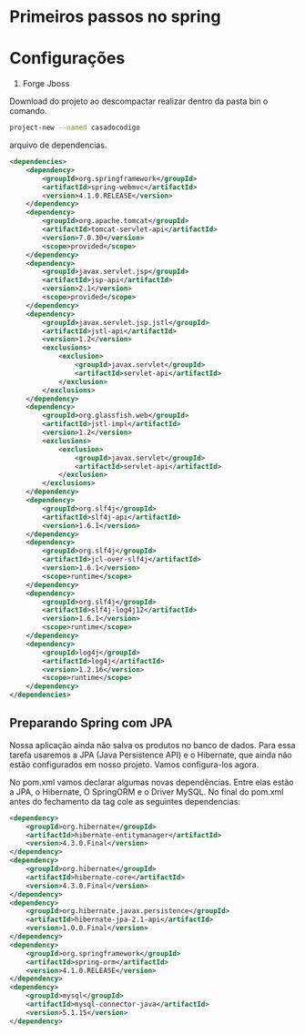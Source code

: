 # Primeiros passos no spring

# Configurações

1. Forge Jboss

Download do projeto ao descompactar realizar dentro da pasta bin o comando.

```bash
project-new --named casadocodigo
```

arquivo de dependencias.

```xml
<dependencies>
    <dependency>
        <groupId>org.springframework</groupId>
        <artifactId>spring-webmvc</artifactId>
        <version>4.1.0.RELEASE</version>
    </dependency>
    <dependency>
        <groupId>org.apache.tomcat</groupId>
        <artifactId>tomcat-servlet-api</artifactId>
        <version>7.0.30</version>
        <scope>provided</scope>
    </dependency>
    <dependency>
        <groupId>javax.servlet.jsp</groupId>
        <artifactId>jsp-api</artifactId>
        <version>2.1</version>
        <scope>provided</scope>
    </dependency>
    <dependency>
        <groupId>javax.servlet.jsp.jstl</groupId>
        <artifactId>jstl-api</artifactId>
        <version>1.2</version>
        <exclusions>
            <exclusion>
                <groupId>javax.servlet</groupId>
                <artifactId>servlet-api</artifactId>
            </exclusion>
        </exclusions>
    </dependency>
    <dependency>
        <groupId>org.glassfish.web</groupId>
        <artifactId>jstl-impl</artifactId>
        <version>1.2</version>
        <exclusions>
            <exclusion>
                <groupId>javax.servlet</groupId>
                <artifactId>servlet-api</artifactId>
            </exclusion>
        </exclusions>
    </dependency>
    <dependency>
        <groupId>org.slf4j</groupId>
        <artifactId>slf4j-api</artifactId>
        <version>1.6.1</version>
    </dependency>
    <dependency>
        <groupId>org.slf4j</groupId>
        <artifactId>jcl-over-slf4j</artifactId>
        <version>1.6.1</version>
        <scope>runtime</scope>
    </dependency>
    <dependency>
        <groupId>org.slf4j</groupId>
        <artifactId>slf4j-log4j12</artifactId>
        <version>1.6.1</version>
        <scope>runtime</scope>
    </dependency>
    <dependency>
        <groupId>log4j</groupId>
        <artifactId>log4j</artifactId>
        <version>1.2.16</version>
        <scope>runtime</scope>
    </dependency>
</dependencies>
```

## Preparando Spring com JPA

Nossa aplicação ainda não salva os produtos no banco de dados. Para essa tarefa usaremos a JPA (Java Persistence API) e o Hibernate, que ainda não estão configurados em nosso projeto. Vamos configura-los agora.

No pom.xml vamos declarar algumas novas dependências. Entre elas estão a JPA, o Hibernate, O SpringORM e o Driver MySQL. No final do pom.xml antes do fechamento da tag <dependencies> cole as seguintes dependencias:

```xml
<dependency>
    <groupId>org.hibernate</groupId>
    <artifactId>hibernate-entitymanager</artifactId>
    <version>4.3.0.Final</version>
</dependency>
<dependency>
    <groupId>org.hibernate</groupId>
    <artifactId>hibernate-core</artifactId>
    <version>4.3.0.Final</version>
</dependency>
<dependency>
    <groupId>org.hibernate.javax.persistence</groupId>
    <artifactId>hibernate-jpa-2.1-api</artifactId>
    <version>1.0.0.Final</version>
</dependency>
<dependency>
    <groupId>org.springframework</groupId>
    <artifactId>spring-orm</artifactId>
    <version>4.1.0.RELEASE</version>
</dependency>
<dependency>
    <groupId>mysql</groupId>
    <artifactId>mysql-connector-java</artifactId>
    <version>5.1.15</version>
</dependency>
```
